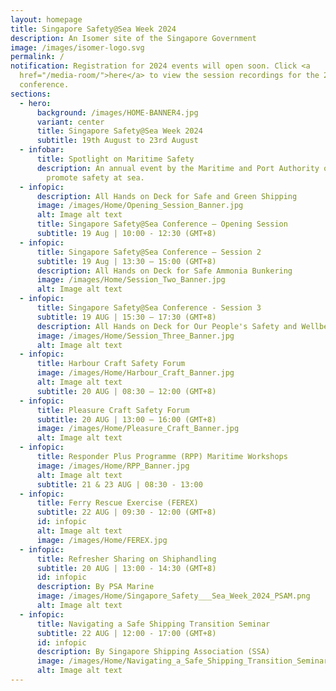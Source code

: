 ```yaml
---
layout: homepage
title: Singapore Safety@Sea Week 2024
description: An Isomer site of the Singapore Government
image: /images/isomer-logo.svg
permalink: /
notification: Registration for 2024 events will open soon. Click <a
  href="/media-room/">here</a> to view the session recordings for the 2023
  conference.
sections:
  - hero:
      background: /images/HOME-BANNER4.jpg
      variant: center
      title: Singapore Safety@Sea Week 2024
      subtitle: 19th August to 23rd August
  - infobar:
      title: Spotlight on Maritime Safety
      description: An annual event by the Maritime and Port Authority of Singapore to
        promote safety at sea.
  - infopic:
      description: All Hands on Deck for Safe and Green Shipping
      image: /images/Home/Opening_Session_Banner.jpg
      alt: Image alt text
      title: Singapore Safety@Sea Conference – Opening Session
      subtitle: 19 Aug | 10:00 - 12:30 (GMT+8)
  - infopic:
      title: Singapore Safety@Sea Conference – Session 2
      subtitle: 19 Aug | 13:30 – 15:00 (GMT+8)
      description: All Hands on Deck for Safe Ammonia Bunkering
      image: /images/Home/Session_Two_Banner.jpg
      alt: Image alt text
  - infopic:
      title: Singapore Safety@Sea Conference - Session 3
      subtitle: 19 AUG | 15:30 – 17:30 (GMT+8)
      description: All Hands on Deck for Our People's Safety and Wellbeing
      image: /images/Home/Session_Three_Banner.jpg
      alt: Image alt text
  - infopic:
      title: Harbour Craft Safety Forum
      image: /images/Home/Harbour_Craft_Banner.jpg
      alt: Image alt text
      subtitle: 20 AUG | 08:30 – 12:00 (GMT+8)
  - infopic:
      title: Pleasure Craft Safety Forum
      subtitle: 20 AUG | 13:00 – 16:00 (GMT+8)
      image: /images/Home/Pleasure_Craft_Banner.jpg
      alt: Image alt text
  - infopic:
      title: Responder Plus Programme (RPP) Maritime Workshops
      image: /images/Home/RPP_Banner.jpg
      alt: Image alt text
      subtitle: 21 & 23 AUG | 08:30 - 13:00
  - infopic:
      title: Ferry Rescue Exercise (FEREX)
      subtitle: 22 AUG | 09:30 - 12:00 (GMT+8)
      id: infopic
      alt: Image alt text
      image: /images/Home/FEREX.jpg
  - infopic:
      title: Refresher Sharing on Shiphandling
      subtitle: 20 AUG | 13:00 - 14:30 (GMT+8)
      id: infopic
      description: By PSA Marine
      image: /images/Home/Singapore_Safety___Sea_Week_2024_PSAM.png
      alt: Image alt text
  - infopic:
      title: Navigating a Safe Shipping Transition Seminar
      subtitle: 22 AUG | 12:00 - 17:00 (GMT+8)
      id: infopic
      description: By Singapore Shipping Association (SSA)
      image: /images/Home/Navigating_a_Safe_Shipping_Transition_Seminar_MPA_size_v_2.png
      alt: Image alt text
---
```

